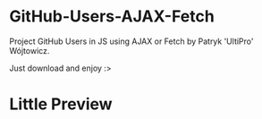 # GitHub-Users-AJAX-Fetch
Project GitHub Users in JS using AJAX or Fetch by Patryk 'UltiPro' Wójtowicz.

Just download and enjoy :>

# Little Preview
